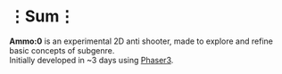 # ⋮Sum⋮
__Ammo:0__ is an experimental 2D anti shooter, made to explore and refine basic concepts of subgenre.  
Initially developed in ~3 days using [Phaser3](https://phaser.io/phaser3).
